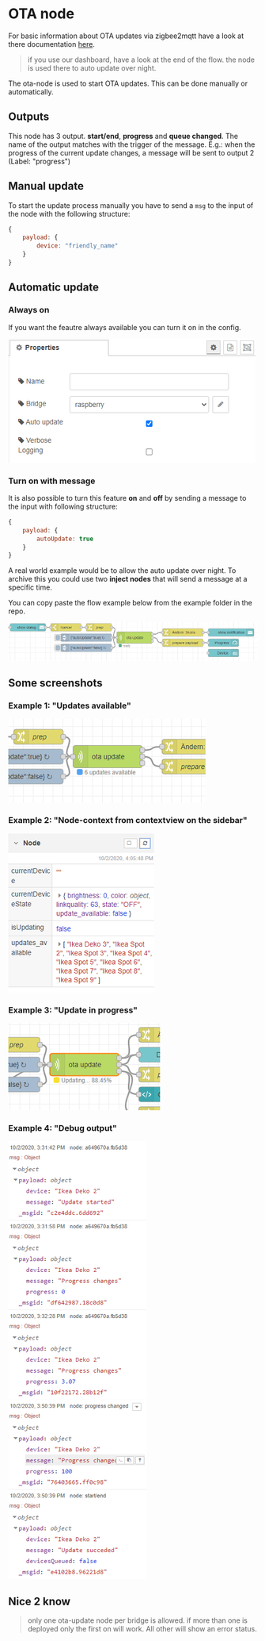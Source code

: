 # OTA node

For basic information about OTA updates via zigbee2mqtt have a look at there documentation [here](https://www.zigbee2mqtt.io/information/ota_updates.html).

> if you use our dashboard, have a look at the end of the flow. the node is used there to auto update over night.

The ota-node is used to start OTA updates. This can be done manually or automatically. 

## Outputs

This node has 3 output. **start/end**, **progress** and **queue changed**. The name of the output matches with the trigger of the message. E.g.: when the progress of the current update changes, a message will be sent to output 2 (Label: "progress")

## Manual update

To start the update process manually you have to send a ```msg``` to the input of the node with the following structure:

``` js
{
    payload: {
        device: "friendly_name"
    }
}
```

## Automatic update

### Always on

If you want the feautre always available you can turn it on in the config.

![img](img/ota-node-config.png)

### Turn on with message

It is also possible to turn this feature **on** and **off** by sending a message to the input with following structure:

``` js
{
    payload: {
        autoUpdate: true
    }
}
```

A real world example would be to allow the auto update over night. To archive this you could use two **inject nodes** that will send a message at a specific time.

You can copy paste the flow example below from the example folder in the repo.

![img](img/ota-node-autoUpdate-msg.png)


## Some screenshots

### Example 1: "Updates available"

![img](img/ota-node-update-available.png)

### Example 2: "Node-context from contextview on the sidebar"

![img](img/ota-node-context-updates-available.png)

### Example 3: "Update in progress"
![img](img/ota-node-update-in-progress.png)

### Example 4: "Debug output"

![img](img/ota-node-update-progress-output.png)
![img](img/ota-node-update-finished.png)

## Nice 2 know
> only one ota-update node per bridge is allowed. if more than one is deployed only the first on will work. All other will show an error status.